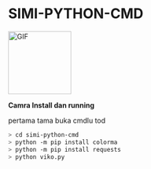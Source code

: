 # SIMI-PYTHON-CMD

<p align="left">
<img src="https://media1.giphy.com/media/KAq5w47R9rmTuvWOWa/giphy.gif" alt="GIF" width="128" height="128"/>
</p>
<strong>Camra Install dan running</strong>
<p>pertama tama buka cmdlu tod</p>

```bash
> cd simi-python-cmd
> python -m pip install colorma
> python -m pip install requests
> python viko.py
```
